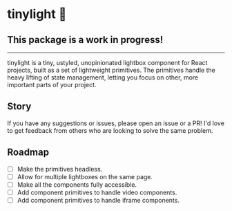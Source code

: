 # tinylight 🎉

## This package is a work in progress!
---
tinylight is a tiny, ustyled, unopinionated lightbox component for React projects, built as a set of lightweight primitives. The primitives handle the heavy lifting of state management, letting you focus on other, more important parts of your project.

## Story

If you have any suggestions or issues, please open an issue or a PR! I'd love to get feedback from others who are looking to solve the same problem.

## Roadmap

- [ ] Make the primitives headless.
- [ ] Allow for multiple lightboxes on the same page.
- [ ] Make all the components fully accessible.
- [ ] Add component primitives to handle video components.
- [ ] Add component primitives to handle iframe components.